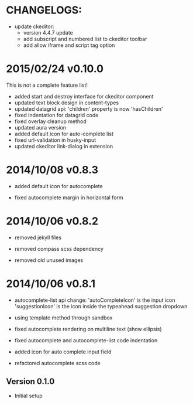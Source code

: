 CHANGELOGS:
===========

 - update ckeditor:
   - version 4.4.7 update
   - add subscript and numbered list to ckeditor toolbar
   - add allow iframe and script tag option

2015/02/24 v0.10.0
=================

This is not a complete feature list!

 - added start and destroy interface for ckeditor component
 - updated text block design in content-types
 - updated datagrid api: 'children' property is now 'hasChildren'
 - fixed indentation for datagrid code
 - fixed overlay cleanup method
 - updated aura version
 - added default icon for auto-complete list
 - fixed url-validation in husky-input
 - updated ckeditor link-dialog in extension

2014/10/08 v0.8.3
=================

 - added default icon for autocomplete

 - fixed autocomplete margin in horizontal form

2014/10/06 v0.8.2
=================

 - removed jekyll files

 - removed compass scss dependency

 - removed old unused images

2014/10/06 v0.8.1
=================

 - autocomplete-list api change:
   'autoCompleteIcon' is the input icon
   'suggestionIcon' is the icon inside the typeahead suggestion dropdown

 - using template method through sandbox

 - fixed autocomplete rendering on multiline text (show ellipsis)

 - fixed autocomplete and autocomplete-list code indentation

 - added icon for auto complete input field

 - refactored autocomplete scss code


Version 0.1.0
-------------
- Initial setup
